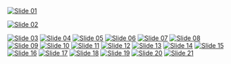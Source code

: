 [![Slide 01](SocialMediaAnalytics_GroupProject/02_Powerpoint/powerpoint/Slide1.jpeg)](https://github.com/arham-anwar/SocialMediaAnalytics_GroupProject/blob/final/02_Powerpoint/powerpoint/Slide1.jpeg)


[![Slide 02](SocialMediaAnalytics_GroupProject/02_Powerpoint/powerpoint/Slide2.jpeg)](https://github.com/arham-anwar/SocialMediaAnalytics_GroupProject/blob/final/02_Powerpoint/powerpoint/Slide2.jpeg)


[![Slide 03](SocialMediaAnalytics_GroupProject/02_Powerpoint/powerpoint/Slide3.jpeg)](https://github.com/arham-anwar/SocialMediaAnalytics_GroupProject/blob/final/02_Powerpoint/powerpoint/Slide3.jpeg)
[![Slide 04](SocialMediaAnalytics_GroupProject/02_Powerpoint/powerpoint/Slide4.jpeg)](https://github.com/arham-anwar/SocialMediaAnalytics_GroupProject/blob/final/02_Powerpoint/powerpoint/Slide4.jpeg)
[![Slide 05](SocialMediaAnalytics_GroupProject/02_Powerpoint/powerpoint/Slide5.jpeg)](https://github.com/arham-anwar/SocialMediaAnalytics_GroupProject/blob/final/02_Powerpoint/powerpoint/Slide5.jpeg)
[![Slide 06](SocialMediaAnalytics_GroupProject/02_Powerpoint/powerpoint/Slide6.jpeg)](https://github.com/arham-anwar/SocialMediaAnalytics_GroupProject/blob/final/02_Powerpoint/powerpoint/Slide6.jpeg)
[![Slide 07](SocialMediaAnalytics_GroupProject/02_Powerpoint/powerpoint/Slide7.jpeg)](https://github.com/arham-anwar/SocialMediaAnalytics_GroupProject/blob/final/02_Powerpoint/powerpoint/Slide7.jpeg)
[![Slide 08](SocialMediaAnalytics_GroupProject/02_Powerpoint/powerpoint/Slide8.jpeg)](https://github.com/arham-anwar/SocialMediaAnalytics_GroupProject/blob/final/02_Powerpoint/powerpoint/Slide8.jpeg)
[![Slide 09](SocialMediaAnalytics_GroupProject/02_Powerpoint/powerpoint/Slide9.jpeg)](https://github.com/arham-anwar/SocialMediaAnalytics_GroupProject/blob/final/02_Powerpoint/powerpoint/Slide9.jpeg)
[![Slide 10](SocialMediaAnalytics_GroupProject/02_Powerpoint/powerpoint/Slide10.jpeg)](https://github.com/arham-anwar/SocialMediaAnalytics_GroupProject/blob/final/02_Powerpoint/powerpoint/Slide10.jpeg)
[![Slide 11](SocialMediaAnalytics_GroupProject/02_Powerpoint/powerpoint/Slide11.jpeg)](https://github.com/arham-anwar/SocialMediaAnalytics_GroupProject/blob/final/02_Powerpoint/powerpoint/Slide11.jpeg)
[![Slide 12](SocialMediaAnalytics_GroupProject/02_Powerpoint/powerpoint/Slide12.jpeg)](https://github.com/arham-anwar/SocialMediaAnalytics_GroupProject/blob/final/02_Powerpoint/powerpoint/Slide12.jpeg)
[![Slide 13](SocialMediaAnalytics_GroupProject/02_Powerpoint/powerpoint/Slide13.jpeg)](https://github.com/arham-anwar/SocialMediaAnalytics_GroupProject/blob/final/02_Powerpoint/powerpoint/Slide13.jpeg)
[![Slide 14](SocialMediaAnalytics_GroupProject/02_Powerpoint/powerpoint/Slide14.jpeg)](https://github.com/arham-anwar/SocialMediaAnalytics_GroupProject/blob/final/02_Powerpoint/powerpoint/Slide14.jpeg)
[![Slide 15](SocialMediaAnalytics_GroupProject/02_Powerpoint/powerpoint/Slide15.jpeg)](https://github.com/arham-anwar/SocialMediaAnalytics_GroupProject/blob/final/02_Powerpoint/powerpoint/Slide15.jpeg)
[![Slide 16](SocialMediaAnalytics_GroupProject/02_Powerpoint/powerpoint/Slide16.jpeg)](https://github.com/arham-anwar/SocialMediaAnalytics_GroupProject/blob/final/02_Powerpoint/powerpoint/Slide16.jpeg)
[![Slide 17](SocialMediaAnalytics_GroupProject/02_Powerpoint/powerpoint/Slide17.jpeg)](https://github.com/arham-anwar/SocialMediaAnalytics_GroupProject/blob/final/02_Powerpoint/powerpoint/Slide17.jpeg)
[![Slide 18](SocialMediaAnalytics_GroupProject/02_Powerpoint/powerpoint/Slide18.jpeg)](https://github.com/arham-anwar/SocialMediaAnalytics_GroupProject/blob/final/02_Powerpoint/powerpoint/Slide18.jpeg)
[![Slide 19](SocialMediaAnalytics_GroupProject/02_Powerpoint/powerpoint/Slide19.jpeg)](https://github.com/arham-anwar/SocialMediaAnalytics_GroupProject/blob/final/02_Powerpoint/powerpoint/Slide19.jpeg)
[![Slide 20](SocialMediaAnalytics_GroupProject/02_Powerpoint/powerpoint/Slide20.jpeg)](https://github.com/arham-anwar/SocialMediaAnalytics_GroupProject/blob/final/02_Powerpoint/powerpoint/Slide20.jpeg)
[![Slide 21](SocialMediaAnalytics_GroupProject/02_Powerpoint/powerpoint/Slide21.jpeg)](https://github.com/arham-anwar/SocialMediaAnalytics_GroupProject/blob/final/02_Powerpoint/powerpoint/Slide21.jpeg)

